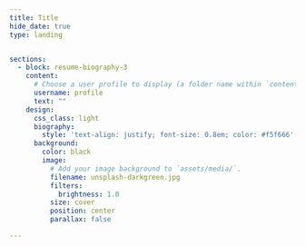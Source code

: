 ```yaml
---
title: Title
hide_date: true
type: landing


sections:
  - block: resume-biography-3
    content:
      # Choose a user profile to display (a folder name within `content/authors/`)
      username: profile
      text: ""
    design:
      css_class: light
      biography:
        style: 'text-align: justify; font-size: 0.8em; color: #f5f666'
      background:
        color: black
        image:
          # Add your image background to `assets/media/`.
          filename: unsplash-darkgreen.jpg
          filters:
            brightness: 1.0
          size: cover
          position: center
          parallax: false

---
```


